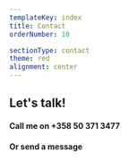 ```yaml
---
templateKey: index
title: Contact
orderNumber: 10

sectionType: contact
theme: red
alignment: center
---
```

## Let's talk!
#### Call me on +358 50 371 3477
#### Or send a message
